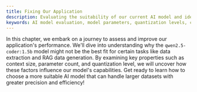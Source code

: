 ```yaml
---
title: Fixing Our Application
description: Evaluating the suitability of our current AI model and identifying potential improvements.
keywords: AI model evaluation, model parameters, quantization levels, context size, RAG data generation
---
```


In this chapter, we embark on a journey to assess and improve our application's performance. We'll dive into understanding why the `qwen2.5-coder:1.5b` model might not be the best fit for certain tasks like data extraction and RAG data generation. By examining key properties such as context size, parameter count, and quantization level, we will uncover how these factors influence our model's capabilities. Get ready to learn how to choose a more suitable AI model that can handle larger datasets with greater precision and efficiency!
